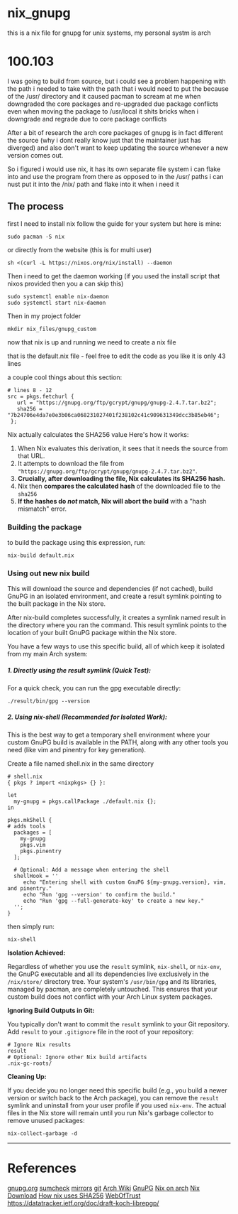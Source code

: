 # nix_gnupg
this is a nix file for gnupg for unix systems, my personal systm is arch


# 100.103 
I was going to build from source, but i could see a problem happening with the path i needed to take with the path that i would need to put the because of the /usr/ directory and it caused pacman to scream at me when downgraded the core packages and re-upgraded due package conflicts
even when moving the package to /usr/local it shits bricks when i downgrade and regrade due to core package conflicts

After a bit of research the arch core packages of gnupg is in fact different the source (why i dont really know just that the maintainer just has diverged) and also don't want to keep updating the source whenever a new version comes out.

So i figured i would use nix, it has its own separate file system i can flake into and use the program from there as opposed to in the /usr/ paths i can nust put it into the /nix/ path and flake into it when i need it

## The process
first I need to install nix
follow the guide for your system but here is mine:
```
sudo pacman -S nix
```
or directly from the website (this is for multi user)
```
sh <(curl -L https://nixos.org/nix/install) --daemon  
```

Then i need to get the daemon working (if you used the install script that nixos provided then you a can skip this)
```
sudo systemctl enable nix-daemon          
sudo systemctl start nix-daemon
```

Then in my project folder
```
mkdir nix_files/gnupg_custom
```

now that nix is up and running we need to create a nix file

that is the default.nix file - feel free to edit the code as you like it is only 43 lines

 a couple cool things about this section:
 ```
# lines 8 - 12
src = pkgs.fetchurl {
    url = "https://gnupg.org/ftp/gcrypt/gnupg/gnupg-2.4.7.tar.bz2";
    sha256 = "7b24706e4da7e0e3b06ca068231027401f238102c41c909631349dcc3b85eb46";
  };
``` 
Nix actually calculates the SHA256 value
Here's how it works:
1. When Nix evaluates this derivation, it sees that it needs the source from that URL.
2. It attempts to download the file from `"https://gnupg.org/ftp/gcrypt/gnupg/gnupg-2.4.7.tar.bz2"`.
3. **Crucially, after downloading the file, Nix calculates its SHA256 hash.**
4. Nix then **compares the calculated hash** of the downloaded file to the `sha256` 
5. **If the hashes do _not_ match, Nix will abort the build** with a "hash mismatch" error.


### Building the package
to build the package using this expression, run:
```
nix-build default.nix
```
### Using out new nix build

This will download the source and dependencies (if not cached), build GnuPG in an isolated environment, and create a result symlink pointing to the built package in the Nix store.

After nix-build completes successfully, it creates a symlink named result in the directory where you ran the command. This result symlink points to the location of your built GnuPG package within the Nix store.

You have a few ways to use this specific build, all of which keep it isolated from my main Arch system:

##### 1. Directly using the result symlink (Quick Test):
For a quick check, you can run the gpg executable directly:
```
./result/bin/gpg --version
```

##### 2. Using nix-shell (Recommended for Isolated Work):
This is the best way to get a temporary shell environment where your custom GnuPG build is available in the PATH, along with any other tools you need (like vim and pinentry for key generation).

Create a file named shell.nix in the same directory

```
# shell.nix
{ pkgs ? import <nixpkgs> {} }:

let
  my-gnupg = pkgs.callPackage ./default.nix {};
in

pkgs.mkShell {
# adds tools
  packages = [
    my-gnupg      
    pkgs.vim      
    pkgs.pinentry 
  ];

  # Optional: Add a message when entering the shell
  shellHook = ''
     echo "Entering shell with custom GnuPG ${my-gnupg.version}, vim, and pinentry."
     echo "Run 'gpg --version' to confirm the build."
     echo "Run 'gpg --full-generate-key' to create a new key."
  '';
}
```
then simply run:
```
nix-shell
```


**Isolation Achieved:**

Regardless of whether you use the `result` symlink, `nix-shell`, or `nix-env`, the GnuPG executable and all its dependencies live exclusively in the `/nix/store/` directory tree. Your system's `/usr/bin/gpg` and its libraries, managed by pacman, are completely untouched. This ensures that your custom build does not conflict with your Arch Linux system packages.

**Ignoring Build Outputs in Git:**

You typically don't want to commit the `result` symlink to your Git repository. Add `result` to your `.gitignore` file in the root of your repository:
```
# Ignore Nix results
result
# Optional: Ignore other Nix build artifacts
.nix-gc-roots/
```

**Cleaning Up:**

If you decide you no longer need this specific build (e.g., you build a newer version or switch back to the Arch package), you can remove the `result` symlink and uninstall from your user profile if you used `nix-env`. The actual files in the Nix store will remain until you run Nix's garbage collector to remove unused packages:
```
nix-collect-garbage -d 
```


---
# References
[gnupg.org](gnupg.org)
	[sumcheck](https://gnupg.org/download/integrity_check.html)
	[mirrors](https://gnupg.org/download/mirrors.html)
	[git](https://gnupg.org/download/git.html)
[Arch Wiki](https://wiki.archlinux.org)
	[GnuPG](https://wiki.archlinux.org/title/GnuPG)
	[Nix on arch](https://wiki.archlinux.org/title/Nix)
[Nix](nixos.org)
	[Download](https://nixos.org/download/#download-nix)
	[How nix uses SHA256](https://ryantm.github.io/nixpkgs/builders/fetchers/)
[WebOfTrust](https://en.wikipedia.org/wiki/Web_of_trust)
https://datatracker.ietf.org/doc/draft-koch-librepgp/



